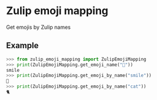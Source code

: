 # Zulip emoji mapping

Get emojis by Zulip names

## Example

```python
>>> from zulip_emoji_mapping import ZulipEmojiMapping
>>> print(ZulipEmojiMapping.get_emoji_name("🙂"))
smile
>>> print(ZulipEmojiMapping.get_emoji_by_name("smile"))
🙂
>>> print(ZulipEmojiMapping.get_emoji_by_name("cat"))
🐈
```
